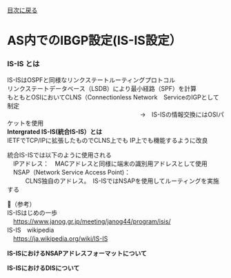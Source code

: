 
[目次に戻る](./Junos-BGP-exercises.md) <br>

#  AS内でのIBGP設定(IS-IS設定）

### IS-IS とは
IS-ISはOSPFと同様なリンクステートルーティングプロトコル<br>
 リンクステートデータベース（LSDB）により最小経路（SPF）を計算<br>
 もともとOSIにおいてCLNS（Connectionless Network　ServiceのIGPとして制定<br>
　　　　　　　　　　　　　　　　　　　　　　→　IS-ISの情報交換にはOSIパケットを使用<br>
**Intergrated IS-IS(統合IS-IS）とは**<br>
   IETFでTCP/IPに拡張したものでCLNS上でも IP上でも機能するように改良<br>

統合IS-ISでは以下のように使用される<br>
　IPアドレス：　MACアドレスと同様に端末の識別用アドレスとして使用<br>
　NSAP（Network Service Access Point)：<br>
　　　CLNS独自のアドレス。　IS-ISではNSAPを使用してルーティングを実施する<br>
   
（参考）<br>
IS-ISはじめの一歩<br>
　https://www.janog.gr.jp/meeting/janog44/program/isis/<br>
IS-IS　wikipedia<br>
　https://ja.wikipedia.org/wiki/IS-IS<br>

**IS-ISにおけるNSAPアドレスフォーマットについて**

**IS-ISにおけるDISについて**
